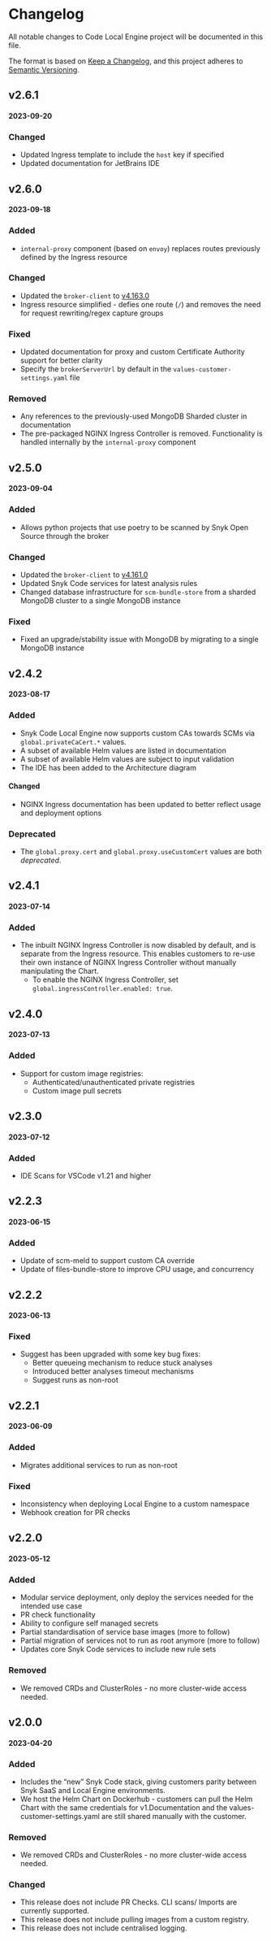 # Changelog

All notable changes to Code Local Engine project will be documented in this file.

The format is based on [Keep a Changelog](https://keepachangelog.com/en/1.0.0/),
and this project adheres to [Semantic Versioning](https://semver.org/spec/v2.0.0.html).

## v2.6.1

#### 2023-09-20

### Changed

- Updated Ingress template to include the `host` key if specified
- Updated documentation for JetBrains IDE

## v2.6.0
#### 2023-09-18

### Added

- `internal-proxy` component (based on `envoy`) replaces routes previously defined by the Ingress resource

### Changed

- Updated the `broker-client` to [v4.163.0](https://github.com/snyk/broker/releases/tag/v4.161.0)
- Ingress resource simplified - defies one route (`/`) and removes the need for request rewriting/regex capture groups

### Fixed

- Updated documentation for proxy and custom Certificate Authority support for better clarity
- Specify the `brokerServerUrl` by default in the `values-customer-settings.yaml` file

### Removed

- Any references to the previously-used MongoDB Sharded cluster in documentation
- The pre-packaged NGINX Ingress Controller is removed. Functionality is handled internally by the `internal-proxy` component

## v2.5.0

#### 2023-09-04

### Added

- Allows python projects that use poetry to be scanned by Snyk Open Source through the broker

### Changed

- Updated the `broker-client` to [v4.161.0](https://github.com/snyk/broker/releases/tag/v4.161.0)
- Updated Snyk Code services for latest analysis rules
- Changed database infrastructure for `scm-bundle-store` from a sharded MongoDB cluster to a single MongoDB instance

### Fixed

- Fixed an upgrade/stability issue with MongoDB by migrating to a single MongoDB instance

## v2.4.2

#### 2023-08-17

### Added

- Snyk Code Local Engine now supports custom CAs towards SCMs via `global.privateCaCert.*` values.
- A subset of available Helm values are listed in documentation
- A subset of available Helm values are subject to input validation
- The IDE has been added to the Architecture diagram

#### Changed

- NGINX Ingress documentation has been updated to better reflect usage and deployment options

### Deprecated

- The `global.proxy.cert` and `global.proxy.useCustomCert` values are both _deprecated_.

## v2.4.1

#### 2023-07-14

### Added

- The inbuilt NGINX Ingress Controller is now disabled by default, and is separate from the Ingress resource. This enables customers to re-use their own instance of NGINX Ingress Controller without manually manipulating the Chart.
  - To enable the NGINX Ingress Controller, set `global.ingressController.enabled: true`.

## v2.4.0

#### 2023-07-13

### Added

- Support for custom image registries:
  - Authenticated/unauthenticated private registries
  - Custom image pull secrets

## v2.3.0

#### 2023-07-12

### Added

- IDE Scans for VSCode v1.21 and higher

## v2.2.3

#### 2023-06-15

### Added

- Update of scm-meld to support custom CA override
- Update of files-bundle-store to improve CPU usage, and concurrency

## v2.2.2

#### 2023-06-13

### Fixed

- Suggest has been upgraded with some key bug fixes:
  - Better queueing mechanism to reduce stuck analyses
  - Introduced better analyses timeout mechanisms
  - Suggest runs as non-root

## v2.2.1

#### 2023-06-09

### Added

- Migrates additional services to run as non-root

### Fixed

- Inconsistency when deploying Local Engine to a custom namespace
- Webhook creation for PR checks

## v2.2.0

#### 2023-05-12

### Added

- Modular service deployment, only deploy the services needed for the intended use case
- PR check functionality
- Ability to configure self managed secrets
- Partial standardisation of service base images (more to follow)
- Partial migration of services not to run as root anymore (more to follow)
- Updates core Snyk Code services to include new rule sets

### Removed

- We removed CRDs and ClusterRoles - no more cluster-wide access needed.

## v2.0.0

#### 2023-04-20

### Added

- Includes the “new” Snyk Code stack, giving customers parity between Snyk SaaS and Local Engine environments.
- We host the Helm Chart on Dockerhub - customers can pull the Helm Chart with the same credentials for v1.Documentation and the values-customer-settings.yaml are still shared manually with the customer.

### Removed

- We removed CRDs and ClusterRoles - no more cluster-wide access needed.

### Changed

- This release does not include PR Checks. CLI scans/ Imports are currently supported.
- This release does not include pulling images from a custom registry.
- This release does not include centralised logging.
